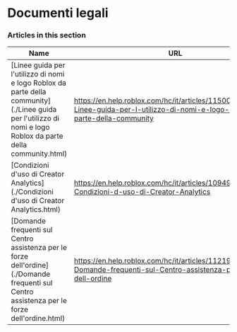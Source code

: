 # Documenti legali  
### Articles in this section
Name|URL
-|-
[Linee guida per l'utilizzo di nomi e logo Roblox da parte della community](./Linee guida per l'utilizzo di nomi e logo Roblox da parte della community.html) |https://en.help.roblox.com/hc/it/articles/115001708126-Linee-guida-per-l-utilizzo-di-nomi-e-logo-Roblox-da-parte-della-community
[Condizioni d'uso di Creator Analytics](./Condizioni d'uso di Creator Analytics.html) |https://en.help.roblox.com/hc/it/articles/10949046065044-Condizioni-d-uso-di-Creator-Analytics
[Domande frequenti sul Centro assistenza per le forze dell'ordine](./Domande frequenti sul Centro assistenza per le forze dell'ordine.html) |https://en.help.roblox.com/hc/it/articles/11219680442260-Domande-frequenti-sul-Centro-assistenza-per-le-forze-dell-ordine